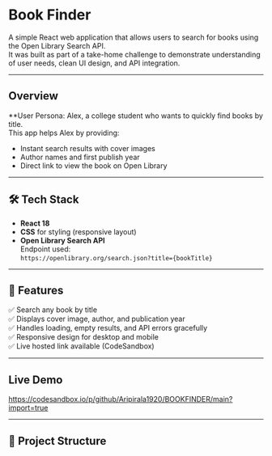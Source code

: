 #  Book Finder

A simple React web application that allows users to search for books using the Open Library Search API.  
It was built as part of a take-home challenge to demonstrate understanding of user needs, clean UI design, and API integration.

---

## Overview

**User Persona: Alex, a college student who wants to quickly find books by title.  
This app helps Alex by providing:
- Instant search results with cover images
- Author names and first publish year
- Direct link to view the book on Open Library

---

## 🛠️ Tech Stack

- **React 18**
- **CSS** for styling (responsive layout)
- **Open Library Search API**  
  Endpoint used:  
  `https://openlibrary.org/search.json?title={bookTitle}`

---

## 🚀 Features

✅ Search any book by title  
✅ Displays cover image, author, and publication year  
✅ Handles loading, empty results, and API errors gracefully  
✅ Responsive design for desktop and mobile  
✅ Live hosted link available (CodeSandbox)

---

##  Live Demo
https://codesandbox.io/p/github/Aripirala1920/BOOKFINDER/main?import=true



---

## 📂 Project Structure

